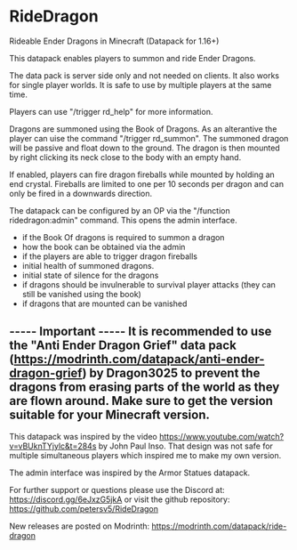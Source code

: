 # RideDragon
Rideable Ender Dragons in Minecraft (Datapack for 1.16+)

This datapack enables players to summon and ride Ender Dragons. 

The data pack is server side only and not needed on clients. It also works for single player worlds.
It is safe to use by multiple players at the same time. 

Players can use "/trigger rd_help" for more information.

Dragons are summoned using the Book of Dragons. As an alterantive the player can uise the command 
"/trigger rd_summon". The summoned dragon will be passive and float down to the ground. The dragon
is then mounted by right clicking its neck close to the body with an empty hand.

If enabled, players can fire dragon fireballs while mounted by holding an end crystal. Fireballs 
are limited to one per 10 seconds per dragon and can only be fired in a downwards direction.

The datapack can be configured by an OP via the "/function ridedragon:admin" command. This opens
the admin interface.
- if the Book Of dragons is required to summon a dragon
- how the book can be obtained via the admin
- if the players are able to trigger dragon fireballs
- initial health of summoned dragons. 
- initial state of silence for the dragons
- if dragons should be invulnerable to survival player attacks (they can still be vanished using the book)
- if dragons that are mounted can be vanished


----- Important -----
It is recommended to use the "Anti Ender Dragon Grief" data pack
(https://modrinth.com/datapack/anti-ender-dragon-grief) by Dragon3025 to prevent the dragons from
erasing parts of the world as they are flown around. Make sure to get the version suitable for
your Minecraft version.
---------------------

This datapack was inspired by the video https://www.youtube.com/watch?v=vBUknTYjylc&t=284s by John 
Paul Inso. That design was not safe for multiple simultaneous players which inspired me to make my 
own version.

The admin interface was inspired by the Armor Statues datapack.

For further support or questions please use the Discord at: https://discord.gg/6eJxzG5jkA or
visit the github repository: https://github.com/petersv5/RideDragon

New releases are posted on Modrinth: https://modrinth.com/datapack/ride-dragon
